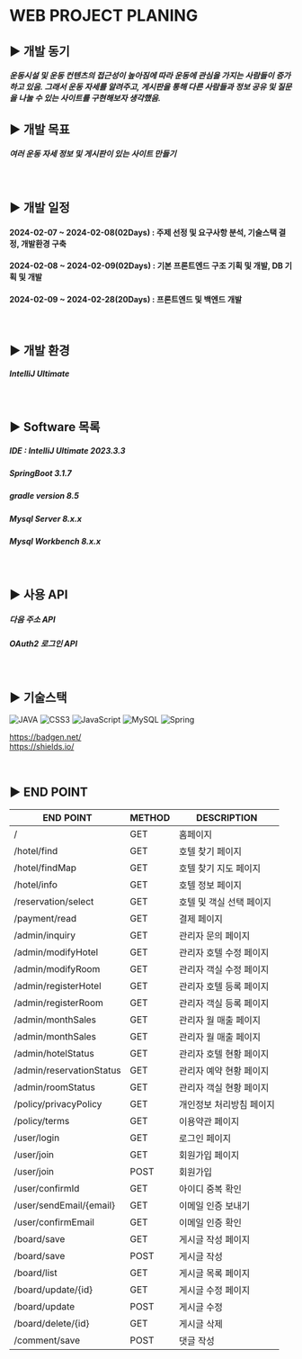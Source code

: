 WEB PROJECT PLANING
=

## ▶️ 개발 동기
##### 운동시설 및 운동 컨텐츠의 접근성이 높아짐에 따라 운동에 관심을 가지는 사람들이 증가 하고 있음. 그래서 운동 자세를 알려주고, 게시판을 통해 다른 사람들과 정보 공유 및 질문을 나눌 수 있는 사이트를 구현해보자 생각했음.

## ▶️ 개발 목표
##### 여러 운동 자세 정보 및 게시판이 있는 사이트 만들기

<br/>

## ▶️ 개발 일정
#### 2024-02-07 ~ 2024-02-08(02Days) : 주제 선정 및 요구사항 분석, 기술스택 결정, 개발환경 구축
#### 2024-02-08 ~ 2024-02-09(02Days) : 기본 프론트엔드 구조 기획 및 개발, DB 기획 및 개발
#### 2024-02-09 ~ 2024-02-28(20Days) : 프론트엔드 및 백엔드 개발

<br/>

## ▶️ 개발 환경
##### IntelliJ Ultimate

<br/>

## ▶️ Software 목록
##### IDE : IntelliJ Ultimate 2023.3.3
##### SpringBoot 3.1.7
##### gradle version 8.5
##### Mysql Server 8.x.x
##### Mysql Workbench 8.x.x
<br/>

## ▶️ 사용 API
##### 다음 주소 API
##### OAuth2 로그인 API

<br/>

## ▶️ 기술스택

![JAVA](https://img.shields.io/badge/html5-%23E34F26.svg?style=for-the-badge&logo=html&logoColor=white)
![CSS3](https://img.shields.io/badge/css3-%231572B6.svg?style=for-the-badge&logo=css&logoColor=white)
![JavaScript](https://img.shields.io/badge/javascript-%23323330.svg?style=for-the-badge&logo=javascript&logoColor=%23F7DF1E)
![MySQL](https://img.shields.io/badge/Spring-6DB33F?style=flat-square&logo=Spring&logoColor=white)
![Spring](https://img.shields.io/badge/Spring-6DB33F?style=flat-square&logo=Spring&logoColor=white)

https://badgen.net/ <br/>
https://shields.io/


<br/>

## ▶️ END POINT 

|END POINT|METHOD|DESCRIPTION|
|------|---|---|
|/|GET|홈페이지|
|/hotel/find|GET|호텔 찾기 페이지|
|/hotel/findMap|GET|호텔 찾기 지도 페이지|
|/hotel/info|GET|호텔 정보 페이지|
|/reservation/select|GET|호텔 및 객실 선택 페이지|
|/payment/read|GET|결제 페이지|
|/admin/inquiry|GET|관리자 문의 페이지|
|/admin/modifyHotel|GET|관리자 호텔 수정 페이지|
|/admin/modifyRoom|GET|관리자 객실 수정 페이지|
|/admin/registerHotel|GET|관리자 호텔 등록 페이지|
|/admin/registerRoom|GET|관리자 객실 등록 페이지|
|/admin/monthSales|GET|관리자 월 매출 페이지|
|/admin/monthSales|GET|관리자 월 매출 페이지|
|/admin/hotelStatus|GET|관리자 호텔 현황 페이지|
|/admin/reservationStatus|GET|관리자 예약 현황 페이지|
|/admin/roomStatus|GET|관리자 객실 현황 페이지|
|/policy/privacyPolicy|GET|개인정보 처리방침 페이지|
|/policy/terms|GET|이용약관 페이지|
|/user/login|GET|로그인 페이지|
|/user/join|GET|회원가입 페이지|
|/user/join|POST|회원가입|
|/user/confirmId|GET|아이디 중복 확인|
|/user/sendEmail/{email}|GET|이메일 인증 보내기|
|/user/confirmEmail|GET|이메일 인증 확인|
|/board/save|GET|게시글 작성 페이지|
|/board/save|POST|게시글 작성|
|/board/list|GET|게시글 목록 페이지|
|/board/update/{id}|GET|게시글 수정 페이지|
|/board/update|POST|게시글 수정|
|/board/delete/{id}|GET|게시글 삭제|
|/comment/save|POST|댓글 작성|
<br/>
